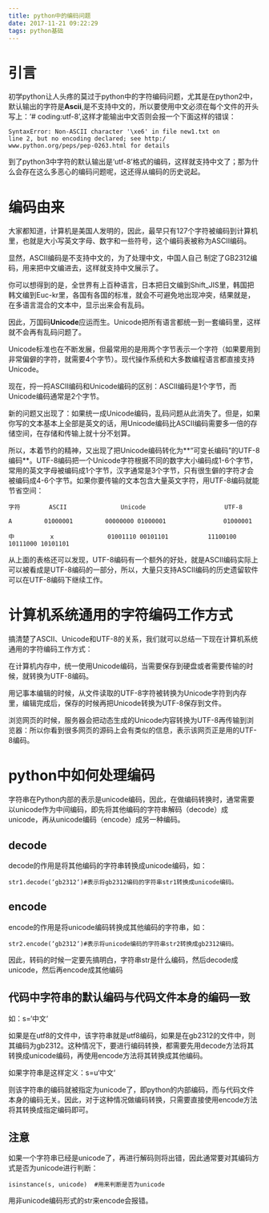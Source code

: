 ```yaml
---
title: python中的编码问题
date: 2017-11-21 09:22:29
tags: python基础
---
```


# 引言
初学python让人头疼的莫过于python中的字符编码问题，尤其是在python2中，默认输出的字符是**Ascii**,是不支持中文的，所以要使用中文必须在每个文件的开头写上：‘# coding:utf-8’,这样才能输出中文否则会报一个下面这样的错误：
	
	SyntaxError: Non-ASCII character '\xe6' in file new1.txt on 
	line 2, but no encoding declared; see http:/
	www.python.org/peps/pep-0263.html for details
到了python3中字符的默认输出是‘utf-8’格式的编码，这样就支持中文了；那为什么会存在这么多恶心的编码问题呢，这还得从编码的历史说起。

# 编码由来

大家都知道，计算机是美国人发明的，因此，最早只有127个字符被编码到计算机里，也就是大小写英文字母、数字和一些符号，这个编码表被称为ASCII编码。

显然，ASCII编码是不支持中文的，为了处理中文，中国人自己 制定了GB2312编码，用来把中文编进去，这样就支持中文展示了。

你可以想得到的是，全世界有上百种语言，日本把日文编到Shift_JIS里，韩国把韩文编到Euc-kr里，各国有各国的标准，就会不可避免地出现冲突，结果就是，在多语言混合的文本中，显示出来会有乱码。

因此，万国码**Unicode**应运而生。Unicode把所有语言都统一到一套编码里，这样就不会再有乱码问题了。

Unicode标准也在不断发展，但最常用的是用两个字节表示一个字符（如果要用到非常偏僻的字符，就需要4个字节）。现代操作系统和大多数编程语言都直接支持Unicode。

现在，捋一捋ASCII编码和Unicode编码的区别：ASCII编码是1个字节，而Unicode编码通常是2个字节。

新的问题又出现了：如果统一成Unicode编码，乱码问题从此消失了。但是，如果你写的文本基本上全部是英文的话，用Unicode编码比ASCII编码需要多一倍的存储空间，在存储和传输上就十分不划算。

所以，本着节约的精神，又出现了把Unicode编码转化为**“可变长编码”的UTF-8编码**。UTF-8编码把一个Unicode字符根据不同的数字大小编码成1-6个字节，常用的英文字母被编码成1个字节，汉字通常是3个字节，只有很生僻的字符才会被编码成4-6个字节。如果你要传输的文本包含大量英文字符，用UTF-8编码就能节省空间：

	字符  	  ASCII	              Unicode	                   UTF-8

	A	      01000001	       00000000 01000001	            01000001

	中	       x	           01001110 00101101	       11100100 10111000 10101101

从上面的表格还可以发现，UTF-8编码有一个额外的好处，就是ASCII编码实际上可以被看成是UTF-8编码的一部分，所以，大量只支持ASCII编码的历史遗留软件可以在UTF-8编码下继续工作。

# 计算机系统通用的字符编码工作方式
搞清楚了ASCII、Unicode和UTF-8的关系，我们就可以总结一下现在计算机系统通用的字符编码工作方式：

在计算机内存中，统一使用Unicode编码，当需要保存到硬盘或者需要传输的时候，就转换为UTF-8编码。

用记事本编辑的时候，从文件读取的UTF-8字符被转换为Unicode字符到内存里，编辑完成后，保存的时候再把Unicode转换为UTF-8保存到文件。

浏览网页的时候，服务器会把动态生成的Unicode内容转换为UTF-8再传输到浏览器：所以你看到很多网页的源码上会有类似<meta charset="UTF-8" />的信息，表示该网页正是用的UTF-8编码。

# python中如何处理编码

字符串在Python内部的表示是unicode编码，因此，在做编码转换时，通常需要以unicode作为中间编码，即先将其他编码的字符串解码（decode）成unicode，再从unicode编码（encode）成另一种编码。 

## decode
decode的作用是将其他编码的字符串转换成unicode编码，如：

	str1.decode(‘gb2312‘)#表示将gb2312编码的字符串str1转换成unicode编码。 

## encode
encode的作用是将unicode编码转换成其他编码的字符串，如：

	str2.encode(‘gb2312‘)#表示将unicode编码的字符串str2转换成gb2312编码。 

因此，转码的时候一定要先搞明白，字符串str是什么编码，然后decode成unicode，然后再encode成其他编码

## 代码中字符串的默认编码与代码文件本身的编码一致
如：s=‘中文‘

如果是在utf8的文件中，该字符串就是utf8编码，如果是在gb2312的文件中，则其编码为gb2312。这种情况下，要进行编码转换，都需要先用decode方法将其转换成unicode编码，再使用encode方法将其转换成其他编码。

如果字符串是这样定义：s=u‘中文‘ 

则该字符串的编码就被指定为unicode了，即python的内部编码，而与代码文件本身的编码无关。因此，对于这种情况做编码转换，只需要直接使用encode方法将其转换成指定编码即可。

## 注意
如果一个字符串已经是unicode了，再进行解码则将出错，因此通常要对其编码方式是否为unicode进行判断：

	isinstance(s, unicode)  #用来判断是否为unicode
 
用非unicode编码形式的str来encode会报错。